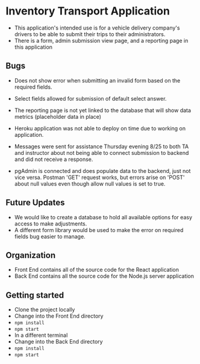 # Inventory Transport Application
- This application's intended use is for a vehicle delivery company's drivers to be able to submit their trips to their administrators.
- There is a form, admin submission view page, and a reporting page in this application

## Bugs
- Does not show error when submitting an invalid form based on the required fields.
- Select fields allowed for submission of default select answer.
- The reporting page is not yet linked to the database that will show data metrics (placeholder data in place)
- Heroku application was not able to deploy on time due to working on application.

- Messages were sent for assistance Thursday evening 8/25 to both TA and instructor about not being able to connect submission to backend and did not receive a response. 
- pgAdmin is connected and does populate data to the backend, just not vice versa. Postman 'GET' request works, but errors arise on 'POST' about null values even though allow null values is set to true.

## Future Updates
- We would like to create a database to hold all available options for easy access to make adjustments.
- A different form library would be used to make the error on required fields bug easier to manage.

## Organization
- Front End contains all of the source code for the React application
- Back End contains all the source code for the Node.js server application

## Getting started
- Clone the project locally
- Change into the Front End directory
- `npm install`
- `npm start`
- In a different terminal
- Change into the Back End directory
- `npm install`
- `npm start`
